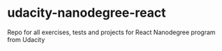 # udacity-nanodegree-react
Repo for all exercises, tests and projects for React Nanodegree program from Udacity
